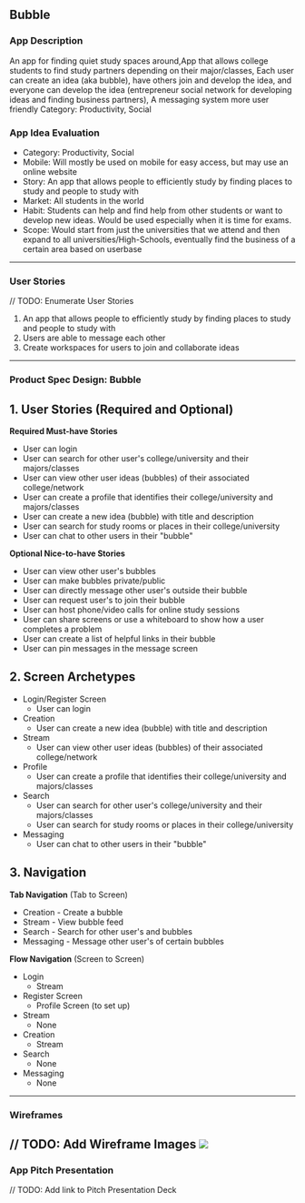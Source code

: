 ## Bubble

### App Description
An app for finding quiet study spaces around,App that allows college students to find study partners depending on their major/classes, Each user can create an idea (aka bubble), have others join and develop the idea, and everyone can develop the idea (entrepreneur social network for developing ideas and finding business partners), A messaging system more user friendly
Category: Productivity, Social

### App Idea Evaluation
- Category: Productivity, Social
- Mobile: Will mostly be used on mobile for easy access, but may use an online website
- Story: An app that allows people to efficiently study by finding places to study and people to study with
- Market: All students in the world
- Habit: Students can help and find help from other students or want to develop new ideas. Would be used especially when it is time for exams.
- Scope: Would start from just the universities that we attend and then expand to all universities/High-Schools, eventually find the business of a certain area based on userbase

---

### User Stories
// TODO: Enumerate User Stories
1. An app that allows people to efficiently study by finding places to study and people to study with
2. Users are able to message each other
3. Create workspaces for users to join and collaborate ideas

---

### Product Spec Design: Bubble
## 1. User Stories (Required and Optional)

**Required Must-have Stories**

 * User can login
 * User can search for other user's college/university and their majors/classes
 * User can view other user ideas (bubbles) of their associated college/network
 * User can create a profile that identifies their college/university and majors/classes
 * User can create a new idea (bubble) with title and description
 * User can search for study rooms or places in their college/university
 * User can chat to other users in their "bubble"

**Optional Nice-to-have Stories**

 * User can view other user's bubbles
 * User can make bubbles private/public
 * User can directly message other user's outside their bubble
 * User can request user's to join their bubble
 * User can host phone/video calls for online study sessions
 * User can share screens or use a whiteboard to show how a user completes a problem
 * User can create a list of helpful links in their bubble
 * User can pin messages in the message screen

## 2. Screen Archetypes

 * Login/Register Screen
     * User can login
 * Creation
     * User can create a new idea (bubble) with title and description
 * Stream
     * User can view other user ideas (bubbles) of their associated college/network
 * Profile
     * User can create a profile that identifies their college/university and majors/classes
 * Search
     * User can search for other user's college/university and their majors/classes
     * User can search for study rooms or places in their college/university
 * Messaging
     * User can chat to other users in their "bubble"

## 3. Navigation

**Tab Navigation** (Tab to Screen)

 * Creation - Create a bubble
 * Stream - View bubble feed
 * Search - Search for other user's and bubbles
 * Messaging - Message other user's of certain bubbles

**Flow Navigation** (Screen to Screen)

 * Login
     * Stream
 * Register Screen
     * Profile Screen (to set up)
 * Stream
     * None
 * Creation
     * Stream
 * Search
     * None
 * Messaging
     * None

---

### Wireframes
// TODO: Add Wireframe Images
<img src="https://media.giphy.com/media/2sfgibxnljvGk38pzr/giphy.gif"/>
---

### App Pitch Presentation
// TODO: Add link to Pitch Presentation Deck
